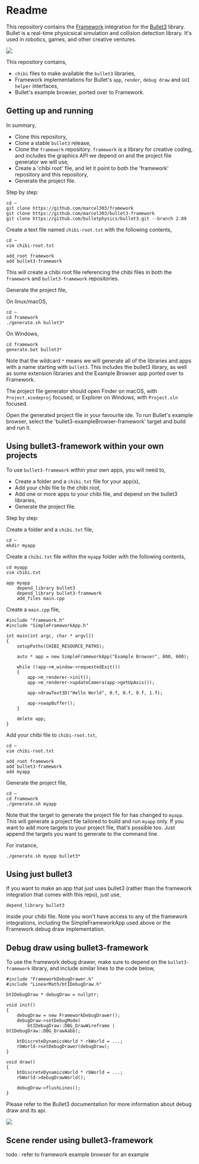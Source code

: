 #  Readme

This repository contains the [Framework](https://github.com/marcel303/framework) integration for the [Bullet3](https://github.com/bulletphysics/bullet3) library. Bullet is a real-time physicsical simulation and collision detection library. It's used in robotics, games, and other creative ventures.

![](docs/exampleBrowser1.png)

This repository contains,

- `chibi` files to make available the `bullet3` libraries,
- Framework implementations for Bullet's `app`, `render`, `debug draw` and `GUI helper` interfaces,
- Bullet's example browser, ported over to Framework.

## Getting up and running

In summary,

- Clone this repository,
- Clone a stable `bullet3` release,
- Clone the `framework` repository. `framework` is a library for creative coding, and includes the graphics API we depend on and the project file generator we will use,
- Create a 'chibi root' file, and let it point to both the 'framework' repository and this repository,
- Generate the project file.

Step by step:

```
cd ~
git clone https://github.com/marcel303/framework
git clone https://github.com/marcel303/bullet3-framework
git clone https://github.com/bulletphysics/bullet3.git --branch 2.89
```

Create a text file named `chibi-root.txt` with the following contents,

```
cd ~
vim chibi-root.txt
```

```
add_root framework
add bullet3-framework
```

This will create a chibi root file referencing the chibi files in both the `framework` and `bullet3-framework` repositories.

Generate the project file,

On linux/macOS,

```
cd ~
cd framework
./generate.sh bullet3*
```

On Windows,

```
cd framework
generate.bat bullet3*
```

Note that the wildcard `*` means we will generate all of the libraries and apps with a name starting with `bullet3`. This includes the bullet3 library, as well as some extension libraries and the Example Browser app ported over to Framework.

The project file generator should open Finder on macOS, with `Project.xcodeproj` focused, or Explorer on Windows, with `Project.sln` focused.

Open the generated project file in your favourite ide. To run Bullet's example browser, select the 'bullet3-exampleBrowser-framework' target and build and run it.

## Using bullet3-framework within your own projects
To use `bullet3-framework` within your own apps, you will need to,

- Create a folder and a `chibi.txt` file for your app(s),
- Add your chibi file to the chibi root,
- Add one or more apps to your chibi file, and depend on the bullet3 libraries,
- Generate the project file.

Step by step:

Create a folder and a `chibi.txt` file,

```
cd ~
mkdir myapp
```

Create a `chibi.txt` file within the `myapp` folder with the following contents,

```
cd myapp
vim chibi.txt
```

```
app myapp
	depend_library bullet3
	depend_library bullet3-framework
	add_files main.cpp
```

Create a `main.cpp` file,

```
#include "framework.h"
#include "SimpleFrameworkApp.h"

int main(int argc, char * argv[])
{
	setupPaths(CHIBI_RESOURCE_PATHS);
	
	auto * app = new SimpleFrameworkApp("Example Browser", 800, 600);

	while (!app->m_window->requestedExit())
	{
		app->m_renderer->init();
		app->m_renderer->updateCamera(app->getUpAxis());
		
		app->drawText3D("Hello World", 0.f, 0.f, 0.f, 1.f);

		app->swapBuffer();
	}

	delete app;
}
```

Add your chibi file to `chibi-root.txt`,

```
cd ~
vim chibi-root.txt
```

```
add_root framework
add bullet3-framework
add myapp
```

Generate the project file,

```
cd ~
cd framework
./generate.sh myapp
```

Note that the target to generate the project file for has changed to `myapp`. This will generate a project file tailored to build and run `myapp` only. If you want to add more targets to your project file, that's possible too. Just append the targets you want to generate to the command line.

For instance,

```
./generate.sh myapp bullet3*
```

## Using just bullet3

If you want to make an app that just uses bullet3 (rather than the framework integration that comes with this repo), just use,

```
depend_library bullet3
```

Inside your chibi file. Note you won't have access to any of the framework integrations, including the SimpleFrameworkApp used above or the Framework debug draw implementation.

## Debug draw using bullet3-framework

To use the framework debug drawer, make sure to depend on the `bullet3-framework` library, and include similar lines to the code below,

```
#include "FrameworkDebugDrawer.h"
#include "LinearMath/btIDebugDraw.h"

btIDebugDraw * debugDraw = nullptr;

void init()
{
	debugDraw = new FrameworkDebugDrawer();
	debugDraw->setDebugMode(
		btIDebugDraw::DBG_DrawWireframe | 		btIDebugDraw::DBG_DrawAabb);
		
	btDiscreteDynamicsWorld * rbWorld = ...;
	rbWorld->setDebugDrawer(debugDraw);
}

void draw()
{
	btDiscreteDynamicsWorld * rbWorld = ...;
	rbWorld->debugDrawWorld();
	
	debugDraw->flushLines();
}
```

Please refer to the Bullet3 documentation for more information about debug draw and its api.

![](docs/exampleBrowser2.png)

## Scene render using bullet3-framework

todo : refer to framework example browser for an example
